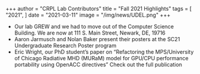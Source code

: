 +++
author = "CRPL Lab Contributors"
title = "Fall 2021 Highlights"
tags = [
    "2021",
]
date = "2021-03-11"
image = "/img/news/UDEL.png"
+++

- Our lab GREW and we had to move out of the Computer Science Building. We are now at 111 S. Main Street, Newark, DE, 19716
- Aaron Jarmusch and Nolan Baker present their posters at the SC21 Undergraduate Research Poster program
- Eric Wright, our PhD student’s paper on “Refactoring the MPS/University of Chicago Radiative MHD (MURaM) model for GPU/CPU performance portability using OpenACC directives” Check out the full publication
